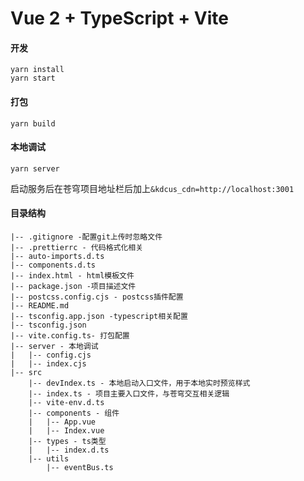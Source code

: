 # Vue 2 + TypeScript + Vite

#### 开发
```
yarn install
yarn start
```

#### 打包
```
yarn build
```

#### 本地调试
```
yarn server
```
启动服务后在苍穹项目地址栏后加上`&kdcus_cdn=http://localhost:3001`

#### 目录结构
    |-- .gitignore -配置git上传时忽略文件
    |-- .prettierrc - 代码格式化相关
    |-- auto-imports.d.ts
    |-- components.d.ts
    |-- index.html - html模板文件
    |-- package.json -项目描述文件
    |-- postcss.config.cjs - postcss插件配置
    |-- README.md
    |-- tsconfig.app.json -typescript相关配置
    |-- tsconfig.json
    |-- vite.config.ts- 打包配置
    |-- server - 本地调试
    |   |-- config.cjs
    |   |-- index.cjs
    |-- src
        |-- devIndex.ts - 本地启动入口文件，用于本地实时预览样式
        |-- index.ts - 项目主要入口文件，与苍穹交互相关逻辑
        |-- vite-env.d.ts
        |-- components - 组件
        |   |-- App.vue
        |   |-- Index.vue
        |-- types - ts类型
        |   |-- index.d.ts
        |-- utils
            |-- eventBus.ts